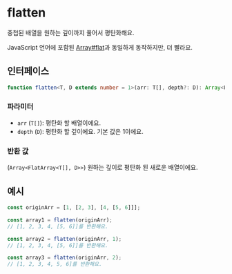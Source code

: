 # flatten

중첩된 배열을 원하는 깊이까지 풀어서 평탄화해요.

JavaScript 언어에 포함된 [Array#flat](https://developer.mozilla.org/en-US/docs/Web/JavaScript/Reference/Global_Objects/Array/flat)과 동일하게 동작하지만, 더 빨라요.

## 인터페이스

```typescript
function flatten<T, D extends number = 1>(arr: T[], depth?: D): Array<FlatArray<T[], D>>;
```

### 파라미터

- `arr` (`T[]`): 평탄화 할 배열이에요.
- `depth` (`D`): 평탄화 할 깊이에요. 기본 값은 1이에요.

### 반환 값

(`Array<FlatArray<T[], D>>`) 원하는 깊이로 평탄화 된 새로운 배열이에요.

## 예시

```typescript
const originArr = [1, [2, 3], [4, [5, 6]]];

const array1 = flatten(originArr);
// [1, 2, 3, 4, [5, 6]]를 반환해요.

const array2 = flatten(originArr, 1);
// [1, 2, 3, 4, [5, 6]]를 반환해요.

const array3 = flatten(originArr, 2);
// [1, 2, 3, 4, 5, 6]를 반환해요.
```
